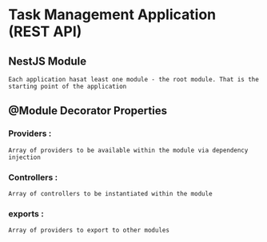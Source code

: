 # Task Management Application (REST API)

## NestJS Module
`Each application hasat least one module - the root module. That is the starting point of the application`

## @Module Decorator Properties

### Providers : 
`Array of providers to be available within the module via dependency injection`

### Controllers :
`Array of controllers to be instantiated within the module`

### exports :
`Array of providers to export to other modules`